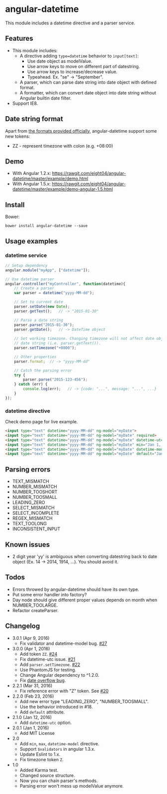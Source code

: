 angular-datetime
================
This module includes a datetime directive and a parser service.

Features
--------
* This module includes:
	- A directive adding `type=datetime` behavior to `input[text]`:
		- Use date object as modelValue.
		- Use arrow keys to move on different part of datestring.
		- Use arrow keys to increase/decrease value.
		- Typeahead. Ex. "se" -> "September".
	- A parser, which can parse date string into date object with defined format.
	- A formatter, which can convert date object into date string without Angular builtin date filter.
* Support IE8.

Date string format
------------------
Apart from [the formats provided officially](https://docs.angularjs.org/api/ng/filter/date), angular-datetime support some new tokens:

* ZZ - represent timezone with colon (e.g. +08:00)

Demo
----
* With Angular 1.2.x: <https://rawgit.com/eight04/angular-datetime/master/example/demo.html>
* With Angular 1.5.x: <https://rawgit.com/eight04/angular-datetime/master/example/demo-angular-1.5.html>

Install
-------
Bower:

	bower install angular-datetime --save

Usage examples
--------------
### datetime service
```Javascript
// Setup dependency
angular.module("myApp", ["datetime"]);

// Use datetime parser
angular.controller("myController", function(datetime){
	// Create a parser
	var parser = datetime("yyyy-MM-dd");

	// Set to current date
	parser.setDate(new Date);
	parser.getText();	// -> "2015-01-30"

	// Parse a date string
	parser.parse("2015-01-30");
	parser.getDate();	// -> DateTime object
	
	// Set working timezone. Changing timezone will not affect date object but
	// date string (i.e. parser.getText()).
	parser.setTimezone("+0800");

	// Other properties
	parser.format;	// -> "yyyy-MM-dd"

	// Catch the parsing error
	try {
		parser.parse("2015-123-456");
	} catch (err) {
		console.log(err);	// -> {code: "...", message: "...", ...}
	}
});
```
### datetime directive
Check demo page for live example.
```HTML
<input type="text" datetime="yyyy-MM-dd" ng-model="myDate">
<input type="text" datetime="yyyy-MM-dd" ng-model="myDate" required>
<input type="text" datetime="yyyy-MM-dd" ng-model="myDate" datetime-utc>
<input type="text" datetime="yyyy-MM-dd" ng-model="myDate" min="Jan 1, 1990" max="Dec 31, 2050">
<input type="text" datetime="yyyy-MM-dd" ng-model="myDate" datetime-model="yyyy-MM-ddTHH:mm:ss">
<input type="text" datetime="yyyy-MM-dd" ng-model="myDate" default="Jan 1, 2000">
```

Parsing errors
--------------
* TEXT_MISMATCH
* NUMBER_MISMATCH
* NUMBER_TOOSHORT
* NUMBER_TOOSMALL
* LEADING_ZERO
* SELECT_MISMATCH
* SELECT_INCOMPLETE
* REGEX_MISMATCH
* TEXT_TOOLONG
* INCONSISTENT_INPUT

Known issues
------------
* 2 digit year 'yy' is ambiguous when converting datestring back to date object (Ex. 14 -> 2014, 1914, ...). You should avoid it.

Todos
-----
* Errors throwed by angular-datetime should have its own type.
* Put some error handler into factory?
* Day node should give different proper values depends on month when NUMBER_TOOLARGE.
* Refactor createParser.

Changelog
---------
* 3.0.1 (Apr 9, 2016)
	- Fix validator and datetime-model bug. [#27](https://github.com/eight04/angular-datetime/issues/27)
* 3.0.0 (Apr 1, 2016)
	- Add token `ZZ`. [#24](https://github.com/eight04/angular-datetime/pull/24)
	- Fix datetime-utc issue. [#21](https://github.com/eight04/angular-datetime/issues/21)
	- Add `parser.setTimezone`. [#22](https://github.com/eight04/angular-datetime/issues/22)
	- Use PhantomJS for testing.
	- Change Angular dependency to ^1.2.0.
	- Fix [date overflow bug](http://stackoverflow.com/questions/14680396/the-date-getmonth-method-has-bug).
* 2.2.1 (Mar 31, 2016)
	- Fix reference error with "Z" token. See [#20](https://github.com/eight04/angular-datetime/pull/20)
* 2.2.0 (Feb 23, 2016)
	- Add new error type "LEADING_ZERO", "NUMBER_TOOSMALL".
	- Use the behavior introduced in #18.
	- Add `default` attribute.
* 2.1.0 (Jan 12, 2016)
	- Add `datetime-utc` option.
* 2.0.1 (Jan 1, 2016)
	- Add MIT License
* 2.0
	- Add `min`, `max`, `datetime-model` directive.
	- Support `$validators` in angular 1.3.x.
	- Update Eslint to 1.x.
	- Fix timezone token `Z`.
* 1.0
	- Added Karma test.
	- Changed source structure.
	- Now you can chain parser's methods.
	- Parsing error won't mess up modelValue anymore.

